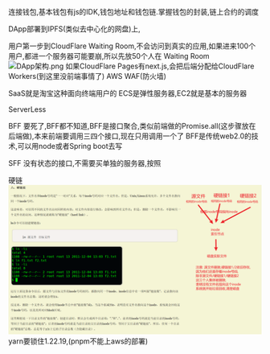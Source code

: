 连接钱包,基本钱包有js的IDK,钱包地址和钱包链.掌握钱包的封装,链上合约的调度

DApp部署到IPFS(类似去中心化的网盘)上,

用户第一步到CloudFlare Waiting Room,不会访问到真实的应用,如果进来100个用户,都进一个服务器可能要崩,所以先放50个人在 Waiting Room
![DApp架构.png](static%2FDApp%E6%9E%B6%E6%9E%84.png)
如果CloudFlare Pages有next.js,会把后端分配给CloudFlare Workers(到这里没前端事情了)
AWS WAF(防火墙)

SaaS就是淘宝这种面向终端用户的
ECS是弹性服务器,EC2就是基本的服务器

ServerLess

BFF
要死了,BFF都不知道,BFF是接口聚合,类似前端做的Promise.all(这步骤放在后端做),本来前端要调用三四个接口,现在只用调用一个了
BFF是传统web2.0的技术,可以用node或者Spring boot去写

SFF
没有状态的接口,不需要买单独的服务器,按照

硬链
![img.png](static/硬链接理解.png)
yarn要锁住1.22.19,(pnpm不能上aws的部署)
